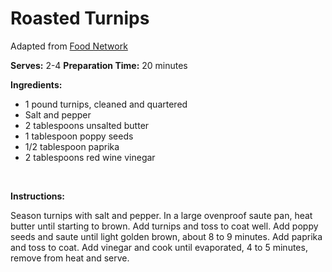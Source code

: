Roasted Turnips
===============

Adapted from [Food Network](http://foodnetwork.com)

**Serves:** 2-4
 **Preparation Time:** 20 minutes

**Ingredients:**

-   1 pound turnips, cleaned and quartered
-   Salt and pepper
-   2 tablespoons unsalted butter
-   1 tablespoon poppy seeds
-   1/2 tablespoon paprika
-   2 tablespoons red wine vinegar

 

**Instructions:**

Season turnips with salt and pepper. In a large ovenproof saute pan, heat butter until starting to brown. Add turnips and toss to coat well. Add poppy seeds and saute until light golden brown, about 8 to 9 minutes. Add paprika and toss to coat. Add vinegar and cook until evaporated, 4 to 5 minutes, remove from heat and serve.
